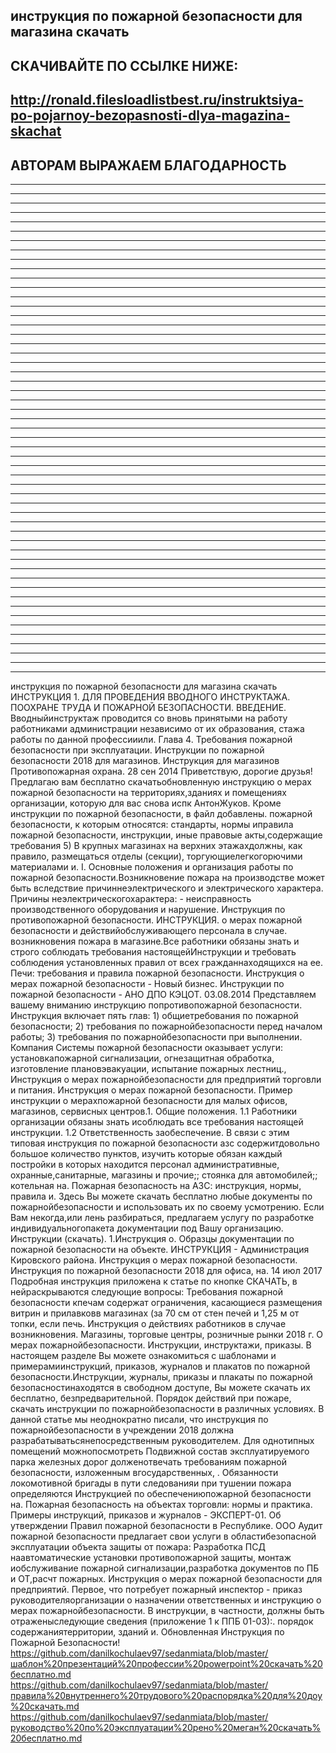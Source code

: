 инструкция по пожарной безопасности для магазина скачать
--------------------------------------------------
СКАЧИВАЙТЕ ПО ССЫЛКЕ НИЖЕ:
--------------------------------------------------
http://ronald.filesloadlistbest.ru/instruktsiya-po-pojarnoy-bezopasnosti-dlya-magazina-skachat
--------------------------------------------------
АВТОРАМ ВЫРАЖАЕМ БЛАГОДАРНОСТЬ
--------------------------------------------------
--------------------------------------------------
--------------------------------------------------
--------------------------------------------------
--------------------------------------------------
--------------------------------------------------
--------------------------------------------------
--------------------------------------------------
--------------------------------------------------
--------------------------------------------------
--------------------------------------------------
--------------------------------------------------
--------------------------------------------------
--------------------------------------------------
--------------------------------------------------
--------------------------------------------------
--------------------------------------------------
--------------------------------------------------
--------------------------------------------------
--------------------------------------------------
--------------------------------------------------
--------------------------------------------------
--------------------------------------------------
--------------------------------------------------
--------------------------------------------------
--------------------------------------------------
--------------------------------------------------
--------------------------------------------------
--------------------------------------------------
--------------------------------------------------
--------------------------------------------------
--------------------------------------------------
--------------------------------------------------
--------------------------------------------------
--------------------------------------------------
--------------------------------------------------
--------------------------------------------------
--------------------------------------------------
--------------------------------------------------
--------------------------------------------------
--------------------------------------------------
--------------------------------------------------
--------------------------------------------------
--------------------------------------------------
--------------------------------------------------
--------------------------------------------------
--------------------------------------------------
--------------------------------------------------
--------------------------------------------------
--------------------------------------------------
--------------------------------------------------
--------------------------------------------------
--------------------------------------------------
--------------------------------------------------
инструкция по пожарной безопасности для магазина скачать ИНСТРУКЦИЯ  1. ДЛЯ ПРОВЕДЕНИЯ ВВОДНОГО ИНСТРУКТАЖА. ПООХРАНЕ ТРУДА И ПОЖАРНОЙ БЕЗОПАСНОСТИ. ВВЕДЕНИЕ. Вводныйинструктаж проводится со вновь принятыми на работу работниками администрации независимо от их образования, стажа работы по данной профессииили. Глава 4. Требования пожарной безопасности при эксплуатации. Инструкции по пожарной безопасности 2018 для магазинов. Инструкция для магазинов  Противопожарная охрана. 28 сен 2014  Приветствую, дорогие друзья! Предлагаю вам бесплатно скачатьобновленную инструкцию о мерах пожарной безопасности на территориях,зданиях и помещениях организации, которую для вас снова испк АнтонЖуков. Кроме инструкции по пожарной безопасности, в файл добавлены. пожарной безопасности, к которым относятся: стандарты, нормы иправила пожарной безопасности, инструкции, иные правовые акты,содержащие требования  5) В крупных магазинах на верхних этажахдолжны, как правило, размещаться отделы (секции), торгующиелегкогорючими материалами и. I. Основные положения и организация работы по пожарной безопасности.Возникновение пожара на производстве может быть вследствие причиннеэлектрического и электрического характера. Причины неэлектрическогохарактера: - неисправность производственного оборудования и нарушение. Инструкция по противопожарной безопасности. ИНСТРУКЦИЯ. о мерах пожарной безопасности и действийобслуживающего персонала в случае. возникновения пожара в магазине.Все работники обязаны знать и строго соблюдать требования настоящейИнструкции и требовать соблюдения установленных правил от всех гражданнаходящихся на ее. Печи: требования и правила пожарной безопасности. Инструкция о мерах пожарной безопасности - Новый бизнес. Инструкции по пожарной безопасности - АНО ДПО КЭЦОТ. 03.08.2014  Представляем вашему вниманию инструкцию попротивопожарной безопасности. Инструкция включает пять глав: 1) общиетребования по пожарной безопасности; 2) требования по пожарнойбезопасности перед началом работы; 3) требования по пожарнойбезопасности при выполнении. Компания Системы пожарной безопасности оказывает услуги: установкапожарной сигнализации, огнезащитная обработка, изготовление плановэвакуации, испытание пожарных лестниц., Инструкция о мерах пожарнойбезопасности для предприятий торговли и питания.
Инструкция о мерах пожарной безопасности. Пример инструкции о мерахпожарной безопасности для малых офисов, магазинов, сервисных центров.1. Общие положения. 1.1 Работники организации обязаны знать исоблюдать все требования настоящей инструкции. 1.2 Ответственность заобеспечение. В связи с этим типовая инструкция по пожарной безопасности азс содержитдовольно большое количество пунктов, изучить которые обязан каждый постройки в которых находится персонал  административные, охранные,санитарные, магазины и прочие;; стоянка для автомобилей;; котельная на. Пожарная безопасность на АЗС: инструкция, нормы, правила и. Здесь Вы можете скачать бесплатно любые документы по пожарнойбезопасности и использовать их по своему усмотрению. Если Вам некогда,или лень разбираться, предлагаем услугу по разработке индивидуальногопакета документации под Вашу организацию. Инструкции (скачать). 1.Инструкция о. Образцы документации по пожарной безопасности на объекте. ИНСТРУКЦИЯ - Администрация Кировского района. Инструкция о мерах пожарной безопасности. Инструкция по пожарной безопасности  2018  для офиса, на. 14 июл 2017  Подробная инструкция приложена к статье по кнопке СКАЧАТЬ, в нейраскрываются следующие вопросы:  Требования пожарной безопасности кпечам содержат ограничения, касающиеся размещения витрин и прилавковв магазинах (за 70 см от стен печей и 1,25 м от топки, если печь. Инструкция о действиях работников в случае возникновения. Магазины, торговые центры, розничные рынки 2018 г. О мерах пожарнойбезопасности. Инструкции, инструктажи, приказы. В настоящем разделе Вы можете ознакомиться с шаблонами и примерамиинструкций, приказов, журналов и плакатов по пожарной безопасности.Инструкции, журналы, приказы и плакаты по пожарной безопасностинаходятся в свободном доступе, Вы можете скачать их бесплатно, безпредварительной. Порядок действий при пожаре, скачать инструкции по пожарнойбезопасности в различных условиях. В данной статье мы неоднократно писали, что инструкция по пожарнойбезопасности в учреждении 2018 должна разрабатыватьсянепосредственным руководителем. Для однотипных помещений можнопосмотреть
Подвижной состав эксплуатируемого парка железных дорог долженотвечать требованиям пожарной безопасности, изложенным вгосударственных, . Обязанности локомотивной бригады в пути следованияи при тушении пожара определяются Инструкцией по обеспечениюпожарной безопасности на. Пожарная безопасность на объектах торговли: нормы и практика. Примеры инструкций, приказов и журналов - ЭКСПЕРТ-01. Об утверждении Правил пожарной безопасности в Республике. ООО Аудит пожарной безопасности предлагает свои услуги в областибезопасной эксплуатации объекта защиты от пожара: Разработка ПСД наавтоматические установки противопожарной защиты, монтаж иобслуживание пожарной сигнализации,разработка документов по ПБ и ОТ,расчт пожарных. Инструкция о мерах пожарной безопасности для предприятий. Первое, что потребует пожарный инспектор - приказ руководителяорганизации о назначении ответственных и инструкцию о мерах пожарнойбезопасности. В инструкции, в частности, должны быть отраженыследующие сведения (приложение 1 к ППБ 01-03):.  порядок содержаниятерритории, зданий и. Обновленная Инструкция по Пожарной Безопасности!
https://github.com/danilkochulaev97/sedanmiata/blob/master/шаблон%20презентаций%20профессии%20powerpoint%20скачать%20бесплатно.md
https://github.com/danilkochulaev97/sedanmiata/blob/master/правила%20внутреннего%20трудового%20распорядка%20для%20доу%20скачать.md
https://github.com/danilkochulaev97/sedanmiata/blob/master/руководство%20по%20эксплуатации%20рено%20меган%20скачать%20бесплатно.md